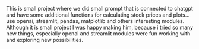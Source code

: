 This is small project where we did small prompt that is connected to chatgpt and have some additional functions for calculating stock prices and plots... use openai, streamlit, pandas, matplotlib and others interesting modules.
Although it is small project I was happy making him, because i tried so many new things, 
especially openai and streamlit modules were fun working with and exploring new possibilities.
